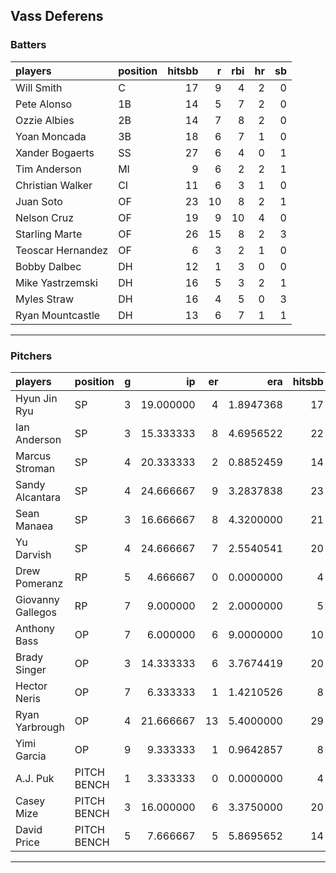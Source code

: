 ## Vass Deferens

### Batters

 
|players           |position | hitsbb|  r| rbi| hr| sb| 
|:-----------------|:--------|------:|--:|---:|--:|--:| 
|Will Smith        |C        |     17|  9|   4|  2|  0| 
|Pete Alonso       |1B       |     14|  5|   7|  2|  0| 
|Ozzie Albies      |2B       |     14|  7|   8|  2|  0| 
|Yoan Moncada      |3B       |     18|  6|   7|  1|  0| 
|Xander Bogaerts   |SS       |     27|  6|   4|  0|  1| 
|Tim Anderson      |MI       |      9|  6|   2|  2|  1| 
|Christian Walker  |CI       |     11|  6|   3|  1|  0| 
|Juan Soto         |OF       |     23| 10|   8|  2|  1| 
|Nelson Cruz       |OF       |     19|  9|  10|  4|  0| 
|Starling Marte    |OF       |     26| 15|   8|  2|  3| 
|Teoscar Hernandez |OF       |      6|  3|   2|  1|  0| 
|Bobby Dalbec      |DH       |     12|  1|   3|  0|  0| 
|Mike Yastrzemski  |DH       |     16|  5|   3|  2|  1| 
|Myles Straw       |DH       |     16|  4|   5|  0|  3| 
|Ryan Mountcastle  |DH       |     13|  6|   7|  1|  1| 

* * *

### Pitchers

 
|players           |position    |  g|        ip| er|       era| hitsbb|      whip| so|  w| sv| 
|:-----------------|:-----------|--:|---------:|--:|---------:|------:|---------:|--:|--:|--:| 
|Hyun Jin Ryu      |SP          |  3| 19.000000|  4| 1.8947368|     17| 0.8947368| 19|  1|  0| 
|Ian Anderson      |SP          |  3| 15.333333|  8| 4.6956522|     22| 1.4347826| 19|  0|  0| 
|Marcus Stroman    |SP          |  4| 20.333333|  2| 0.8852459|     14| 0.6885246| 11|  3|  0| 
|Sandy Alcantara   |SP          |  4| 24.666667|  9| 3.2837838|     23| 0.9324324| 28|  0|  0| 
|Sean Manaea       |SP          |  3| 16.666667|  8| 4.3200000|     21| 1.2600000| 15|  1|  0| 
|Yu Darvish        |SP          |  4| 24.666667|  7| 2.5540541|     20| 0.8108108| 28|  1|  0| 
|Drew Pomeranz     |RP          |  5|  4.666667|  0| 0.0000000|      4| 0.8571429|  8|  0|  0| 
|Giovanny Gallegos |RP          |  7|  9.000000|  2| 2.0000000|      5| 0.5555556| 13|  2|  0| 
|Anthony Bass      |OP          |  7|  6.000000|  6| 9.0000000|     10| 1.6666667|  5|  1|  0| 
|Brady Singer      |OP          |  3| 14.333333|  6| 3.7674419|     20| 1.3953488| 17|  0|  0| 
|Hector Neris      |OP          |  7|  6.333333|  1| 1.4210526|      8| 1.2631579|  7|  0|  2| 
|Ryan Yarbrough    |OP          |  4| 21.666667| 13| 5.4000000|     29| 1.3384615| 15|  1|  0| 
|Yimi Garcia       |OP          |  9|  9.333333|  1| 0.9642857|      8| 0.8571429|  9|  2|  3| 
|A.J. Puk          |PITCH BENCH |  1|  3.333333|  0| 0.0000000|      4| 1.2000000|  4|  0|  0| 
|Casey Mize        |PITCH BENCH |  3| 16.000000|  6| 3.3750000|     20| 1.2500000| 13|  1|  0| 
|David Price       |PITCH BENCH |  5|  7.666667|  5| 5.8695652|     14| 1.8260870| 10|  1|  1| 


* * *


